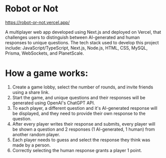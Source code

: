 # Robot or Not
https://robot-or-not.vercel.app/

A multiplayer web app developed using Next.js and deployed on Vercel, that challenges users to distinguish between AI-generated and human responses to unique questions.
The tech stack used to develop this project include: JavaScript/TypeScript, Next.js, Node.js, HTML, CSS, MySQL, Prisma, WebSockets, and PlanetScale.

# How a game works: 
1. Create a game lobby, select the number of rounds, and invite friends using a share link.
2. Start the game, and unique questions and their responses will be generated using OpenAI's ChatGPT API.
3. To each player, a different question and it's AI-generated response will be displayed, and they need to provide their own response to the question.
4. After every player writes their response and submits, every player will be shown a question and 2 responses (1 AI-generated, 1 human) from another random player.
5. Each player needs to guess and select the response they think was made by a person.
6. Correctly selecting the human response grants a player 1 point.

